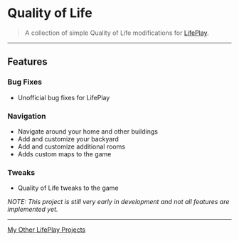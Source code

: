 # Quality of Life
> A collection of simple Quality of Life modifications for [LifePlay](https://vinfamy.itch.io/lifeplay).

-----
## Features

### Bug Fixes
* Unofficial bug fixes for LifePlay 

### Navigation
* Navigate around your home and other buildings
* Add and customize your backyard
* Add and customize additional rooms
* Adds custom maps to the game

### Tweaks
* Quality of Life tweaks to the game

*NOTE: This project is still very early in development and not all features are implemented yet.*

-----
[My Other LifePlay Projects](https://github.com/LeeThompson/lifeplay) 